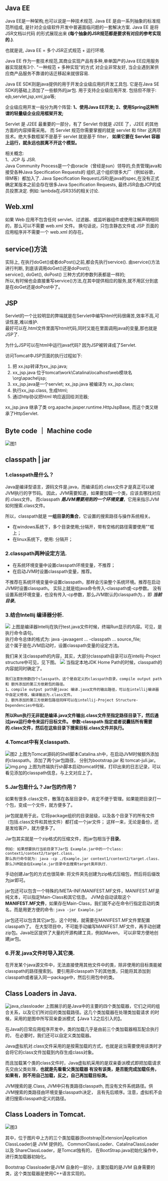 ## Java EE   
Java EE是一种架构,也可以说是一种技术规范. Java EE 是由一系列抽象的标准规范所组成,
是针对企业级软件开发中普遍面临问题的一套解决方案. Java EE 是将JSR文档以代码
的形式展现出来 **(每个抽象的JSR规范都是要求有对应的参考实现的.)**.

也就是说, Java EE = 多个JSR正式规范 + 运行环境.

Java EE 作为一套技术规范,其商业实现产品有多种,单单国产的Java EE应用服务器实现就有3个. "一种规范 + 多种实现"的方式
对企业非常友好, 当企业遇到某供应商产品服务不靠谱的话迁移起来就很容易.

Java EE SDK则是java提供的用于开发企业级应用的开发工具包. 它是在Java SE SDK的基础上添加了一些额外的jar包.
用于支持企业级应用开发. 包括但不限于: ejb,servlet,jsp,xml,jpa等;   

企业级应用开发一般分为两个阵营: **1、使用Java EE开发; 2、使用Spring这种所谓的轻量级企业应用框架开发;**

Servlet 是 J2EE 最重要的一部分，有了 Servlet 你就是 J2EE 了，J2EE 的其他方面的内容择需采用。
而 Servlet 规范你需要掌握的就是 servlet 和 filter 这两项技术。绝大多数框架不是基于 servlet 就是基于 filter，
**如果它要在 Servlet 容器上运行，就永远也脱离不开这个模型。**

相关概念:  
1、JCP 与 JSR.  
Java Community Process是一个由oracle（曾经是sun）领导的,负责管理java和接受各种Java Specification Requests的
组织,这个组织很多大厂（例如谷歌，IBM等）都加入了. 
Java Specification Request(JSR)是java的spec,在没有正式确定某版本之前会存在很多Java Specification Requests,
最终JSR会由JCP的成员投票决定. 例如: lambda在JSR335的相关讨论.

## Web.xml
如果 Web 应用不包含任何 servlet、过滤器、或监听器组件或使用注解声明相同的，那么可以不需要 web.xml 文件。
换句话说，只包含静态文件或 JSP 页面的应用程序并不需要一个 web.xml 的存在。

## service()方法
实际上, 在执行doGet()或者doPost()之前,都会先执行service(). 由service()方法进行判断,
到底该调用doGet()还是doPost();   
service(), doGet(), doPost() 三种方式的参数列表都是一样的;   
所以,有时候也会直接重写service()方法,在其中提供相应的服务,就不用区分到底是在doGet还是doPost中了。

## JSP
Servlet的一个比较明显的弊端就是在Servlet中编写html代码很痛苦,效率不高,可读性差,难以维护.   
最好可以在.html文件里面写html代码,同时又能在里面调用java的变量,那也就是JSP了.

为什么JSP可以在html中运行java代码? 因为JSP被转译成了Servlet.

访问Tomcat中JSP页面的执行过程如下:
1. 把 xx.jsp转译为xx_jsp.java;
2. xx_jsp.java 位于tomcat\work\Catalina\localhost\web模块名\org\apache\jsp;
3. xx_jsp.java是一个servlet; xx_jsp.java 被编译为 xx_jsp.class;
4. 执行xx_jsp.class, 生成html;
5. 通过http协议把html 响应返回给浏览器;

xx_jsp.java 继承了类 org.apache.jasper.runtime.HttpJspBase, 而这个类又继承了HttpServlet.


## Byte code ｜ Machine code
![图1](../pics/机器码和字节码区别.png)

## classpath | jar
### 1.classpath是什么？
Java是编译型语言，源码文件是.java，而编译后的.class文件才是真正可以被JVM执行的字节码。
因此，JVM需要知道，如果要加载一个类，应该去哪找对应的.class文件。
而classpath ***是JVM需要用到的一个环境变量***，它用来指示JVM如何搜索.class文件。

所以，classpath就是 **一组目录的集合**，它设置的搜索路径与操作系统相关。
- 在windows系统下，多个目录使用;分隔开，带有空格的路径需要使用""框上；
- 在linux系统下，使用: 分隔开；

### 2.classpath两种设定方法.
- 在系统环境变量中设置classpath环境变量，不推荐；
- 在启动JVM时设置classpath变量，推荐。

不推荐在系统环境变量中设置classpath，那样会污染整个系统环境。推荐在启动JVM时设置classpath。
实际上就是给java命令传入-classpath或-cp参数。
没有设置系统环境变量，也没有传入-cp参数，那么JVM默认的classpath为.，即 ***当前目录***。

### 3.结合Intellij 编译器分析.
![](../pics/intellij%20执行java.png)
上图是编译器Intellij在执行test.java文件时候，终端Run显示的内容。可见，是执行命令语句。   
执行命令总体的格式为: java -javaagent ... -classpath ... source_file;    
这个属于是在JVM启动时，设置classpath变量的设定方法。

我们来关注classpath的内容，其实，大部分classpath目录可以在intellij-Project structure中可见，见下图。
![](../pics/intellij_classpath.png)
当指定本地JDK Home Path的时候，classpath的内容就同时确定了。
```
我们注意到倒数四个classpath，这个是自定义的classpath目录，compile output path 和 额外添加的第三方依赖包的路径。
1、compile output path是javac 编译.java文件的输出路径，可以在intellij编译器中自定义修改，编译输出为.class文件。
2、额外添加的第三方依赖包路径同样可以在intellij-Project Structure-Dependencies中指定。
```
**所以Run执行无非就是编译.java文件输出.class文件至指定路径目录下，然后通过java运行命令来运行目标文件。
参数-classpath 指定或者说囊括所有需要的.class文件，然后在这些目录下搜索目标.class文件并执行。**

### 4.Tomcat中有关classpath.
![图2](../pics/classpath1.png)
上图为Tomcat源码的Shell脚本Catalina.sh中，在启动JVM时候额外添加的classpath。添加了两个jar包路径，
分别为bootstrap.jar 和 tomcat-juli.jar。
![img.png](../pics/img.png)
上图为终端执行sh脚本启动tomcat时候，打印出来的日志记录，可以看见添加的classpath信息，与上文对应上了。

### 5.Jar包是什么？Jar包的作用？
如果有很多.class文件，散落在各层目录中，肯定不便于管理。如果能把目录打一个包，变成一个文件，就方便多了。

jar包就是用于此，它将package组织的目录层级，以及各个目录下的所有文件（包括.class文件和其他文件）都打成一个jar文件；
这样一来，无论是备份，还是发给客户，就方便多了。

Jar包其实就是一个zip格式的压缩文件，而jar包相当于**目录**。
```
例如: 如果想要执行当前目录下Jar包 Example.jar中的一个class: context1/context2/target.class.
那么执行命令就为: java -cp ./Example.jar context1/context2/target.class.
那么JVM就会在Example.jar目录中去搜索target类并执行.
```
手动创建Jar包的方式也很简单: 将文件夹先创建为zip格式压缩包，然后将后缀改为jar即可。

jar包还可以包含一个特殊的/META-INF/MANIFEST.MF文件，MANIFEST.MF是纯文本，可以指定Main-Class和其它信息。
JVM会自动读取这个 **MANIFEST.MF文件**，如果存在Main-Class，我们就不必在命令行指定启动的类名，而是用更方便的命令:
`java -jar Example.jar`

jar包还可以包含其它jar包，这个时候，就需要在MANIFEST.MF文件里配置classpath了。
在大型项目中，不可能手动编写MANIFEST.MF文件，再手动创建zip包。Java社区提供了大量的开源构建工具，例如Maven，
可以非常方便地创建jar包。

### 6.开发.java文件时导入其它类.
在开发某个java源文件中，无法直接使用其他文件中的类，除非使用的目标类能被classpath的路径搜索到。
要引用非classpath下的其他类，只能将其添加到classpath或者装入同一package中，然后引用包中的类。

## Class Loaders in Java.
![java_classloader](../pics/java_classloader.jpg)
上图展示的是Java中的主要的四个类加载器，它们之间的组合关系，以及它们所对应的类加载路径。这几个类加载器在处理类加载请求
的时候，采用的是图中所写双亲委派模式【Java 1.2之后引入的】。

在Java的日常应用程序开发中，类的加载几乎是由前三个类加载器相互配合执行的，
在必要时，我们还可以自定义类加载器。

Java虚拟机对.class文件采用的是按需加载的方式，也就是说当需要使用该类时才会将它的class文件加载到内存生成class对象。

而且加载某个类的class文件时，Java虚拟机采用的是双亲委派模式即把加载请求先交由父类处理，**也就是先看看父类加载器
有没有该类，是否能完成加载任务，如果有，则不用自己加载，反之，自己再加载目标类。**

JVM搜索的是.Class, JVM中只有类路径classpath, 而没有文件系统路径。供JVM搜索的类路径由环境变量classpath决定，
且有先后顺序。注意，虚拟机不会递归搜索classpath定义的路径。

## Class Loaders in Tomcat.
![图3](../pics/类加载器.png)

其中，位于图片中上方的三个类加载器(Bootstrap|Extension|Application ClassLoader)是 JVM 提供的。
CommonClassLoader、CatalinaClassLoader 以及 ShareClassLoader，是Tomcat独有的，
在BootStrap.java初始化操作中，进行类加载器初始化。

Bootstrap Classloader是JVM 自身的一部分，主要加载的是JVM 自身需要的类，这个类加载器是使用C++语言实现的。